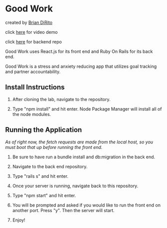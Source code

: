 # Good Work

created by [Brian DiRito](https://github.com/bcdirito)

click [here](https://drive.google.com/file/d/1DQaE331ddGvn0OotC7OkMh2Nk9HFlo57/view?usp=sharing) for video demo

click [here](https://github.com/Bcdirito/good_work_back) for backend repo

Good Work uses React.js for its front end and Ruby On Rails for its back end.

Good Work is a stress and anxiety reducing app that utilizes goal tracking and partner accountability.

## Install Instructions

  1. After cloning the lab, navigate to the repository.
  
  2. Type "npm install" and hit enter. Node Package Manager will install all of the node modules.
  
## Running the Application
  *As of right now, the fetch requests are made from the local host, so you must boot that up before running the front end.*
  
  1. Be sure to have run a bundle install and db:migration in the back end.
  
  2. Navigate to the back end repository.
  
  3. Type "rails s" and hit enter.
  
  4. Once your server is running, navigate back to this repository.
  
  5. Type "npm start" and hit enter. 
  
  6. You will be prompted and asked if you would like to run the front end on another port. Press "y". Then the server will start.
  
  7. Enjoy!
